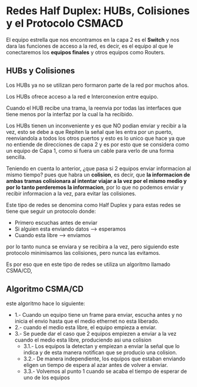 # Redes Half Duplex: HUBs, Colisiones y el Protocolo CSMACD

El equipo estrella que nos encontramos en la capa 2 es el **Switch** y nos dara las funciones de acceso a la red, es decir, es el equipo al que le conectaremos los **equipos finales** y otros equipos como Routers.

## HUBs y Colisiones

Los HUBs ya no se utilizan pero formaron parte de la red por muchos años.

Los HUBs ofrece acceso a la red e Interconexion entre equipo.

Cuando el HUB recibe una trama, la reenvia por todas las interfaces que tiene menos por la interfaz por la cual la ha recibido.

Los HUBs tienen un inconveniente y es que NO podian enviar y recibir a la vez, esto se debe a que Repiten la señal que les entra por un puerto, reenviandola a todos los otros puertos y esto es lo unico que hace ya que no entiende de direcciones de capa 2 y es por esto que se considera como un equipo de Capa 1, como si fuera un cable para verlo de una forma sencilla.

Teniendo en cuenta lo anterior, ¿que pasa si 2 equipos enviar informacion al mismo tiempo? pues que habra un **colision**, es decir, que **la informacion de ambas tramas colisionara al intentar viajar a la vez por el mismo medio y por lo tanto perderemos la informacion**, por lo que no podemos enviar y recibir informacion a la vez, para evitar las colisiones.

Este tipo de redes se denomina como Half Duplex y para estas redes se tiene que seguir un protocolo donde:
* Primero escuchas antes de enviar
* Si alguien esta enviando datos --> esperamos 
* Cuando esta libre --> enviamos 

por lo tanto nunca se enviara y se recibira a la vez, pero siguiendo este protocolo minimisamos las colisiones, pero nunca las evitamos.

Es por eso que en este tipo de redes se utiliza un algoritmo llamado CSMA/CD, 

## Algoritmo CSMA/CD

este algoritmo hace lo siguiente:

* 1.- Cuando un equipo tiene un frame para enviar, escucha antes y no inicia el envio hasta que el medio ethernet no esta liberado.
* 2.- cuando el medio esta libre, el equipo empieza a enviar.
* 3.- Se puede dar el caso que 2 equipos empiezen a enviar a la vez cuando el medio esta libre, produciendo asi una colision
    * 3.1.- Los equipos la detectan y empiezan a enviar la señal que lo indica y de esta manera notifican que se producio una colision.
    * 3.2.- De manera independiente, los equipos que estaban enviando eligen un tiempo de espera al azar antes de volver a enviar.
    * 3.3.- Volvemos al punto 1 cuando se acaba el tiempo de esperar de uno de los equipos